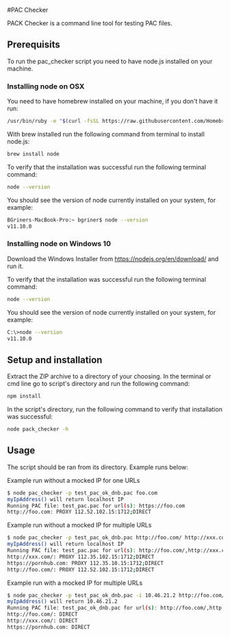 #PAC Checker

PACK Checker is a command line tool for testing PAC files.

## Prerequisits

To run the pac_checker script you need to have node.js installed on your machine.

### Installing node on OSX

You need to have homebrew installed on your machine, if you don't have it run:

```sh
/usr/bin/ruby -e "$(curl -fsSL https://raw.githubusercontent.com/Homebrew/install/master/install)"
```

With brew installed run the following command from terminal to install node.js:

```sh
brew install node
``` 

To verify that the installation was successful run the following terminal command:

```sh
node --version
```

You should see the version of node currently installed on your system, for example:

```sh
BGriners-MacBook-Pro:~ bgriner$ node --version
v11.10.0
```

### Installing node on Windows 10

Download the Windows Installer from https://nodejs.org/en/download/ and run it.

To verify that the installation was successful run the following terminal command:
```sh
node --version
```

You should see the version of node currently installed on your system, for example:
```sh
C:\>node --version
v11.10.0
```

## Setup and installation

Extract the ZIP archive to a directory of your choosing.
In the terminal or cmd line go to script's directory and run the following command:
```sh
npm install
``` 
In the script's directory, run the following command to verify that installation was successful:
```sh
node pack_checker -h
```

## Usage

The script should be ran from its directory. Example runs below:


Example run without a mocked IP for one URLs

```sh
$ node pac_checker -p test_pac_ok_dnb.pac foo.com
myIpAddress() will return localhost IP
Running PAC file: test_pac.pac for url(s): https://foo.com
http://foo.com: PROXY 112.52.102.15:1712;DIRECT
```

Example run without a mocked IP for multiple URLs

```sh
$ node pac_checker -p test_pac_ok_dnb.pac http://foo.com/ http://xxx.com/ pornhub.com
myIpAddress() will return localhost IP
Running PAC file: test_pac.pac for url(s): http://foo.com/,http://xxx.com/,pornhub.com
http://xxx.com/: PROXY 112.35.102.15:1712;DIRECT
https://pornhub.com: PROXY 112.35.10.15:1712;DIRECT
http://foo.com/: PROXY 112.52.102.15:1712;DIRECT
```

Example run with a mocked IP for multiple URLs

```sh
$ node pac_checker -p test_pac_ok_dnb.pac -i 10.46.21.2 http://foo.com/ http://xxx.com/ pornhub.com
myIpAddress() will return 10.46.21.2
Running PAC file: test_pac_ok_dnb.pac for url(s): http://foo.com/,http://xxx.com/,pornhub.com
http://foo.com/: DIRECT
http://xxx.com/: DIRECT
https://pornhub.com: DIRECT

```

